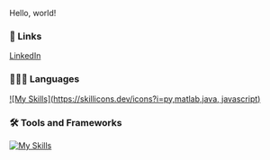 Hello, world! 


### 🔗 Links
[LinkedIn](https://www.linkedin.com/in/nbkurian/)


### 👨🏼‍💻 Languages

[![My Skills](https://skillicons.dev/icons?i=py,matlab,java, javascript)](https://skillicons.dev)




### 🛠 Tools and Frameworks
[![My Skills](https://skillicons.dev/icons?i=vscode)](https://skillicons.dev)
